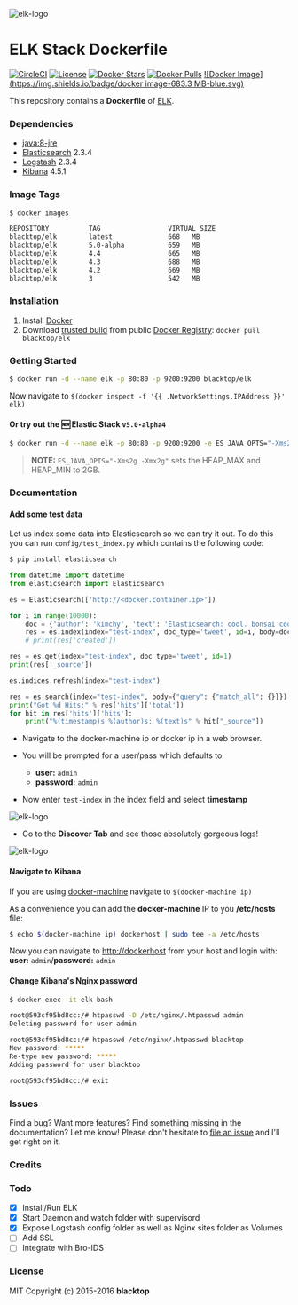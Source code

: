 ![elk-logo](https://raw.githubusercontent.com/blacktop/docker-elk/master/docs/elk-logo.png)

ELK Stack Dockerfile
====================

[![CircleCI](https://circleci.com/gh/blacktop/docker-elk.png?style=shield)](https://circleci.com/gh/blacktop/docker-elk) [![License](http://img.shields.io/:license-mit-blue.svg)](http://doge.mit-license.org) [![Docker Stars](https://img.shields.io/docker/stars/blacktop/elk.svg)](https://hub.docker.com/r/blacktop/elk/) [![Docker Pulls](https://img.shields.io/docker/pulls/blacktop/elk.svg)](https://hub.docker.com/r/blacktop/elk/) [![Docker Image](https://img.shields.io/badge/docker image-683.3 MB-blue.svg)](https://hub.docker.com/r/blacktop/elk/)

This repository contains a **Dockerfile** of [ELK](https://www.elastic.co/downloads).

### Dependencies

-	[java:8-jre](https://registry.hub.docker.com/_/java/)
-	[Elasticsearch](https://www.elastic.co/products/elasticsearch) 2.3.4
-	[Logstash](https://www.elastic.co/products/logstash) 2.3.4
-	[Kibana](https://www.elastic.co/products/kibana) 4.5.1

### Image Tags

```bash
$ docker images

REPOSITORY          TAG                 VIRTUAL SIZE
blacktop/elk        latest              668   MB
blacktop/elk        5.0-alpha           659   MB
blacktop/elk        4.4                 665   MB
blacktop/elk        4.3                 688   MB
blacktop/elk        4.2                 669   MB
blacktop/elk        3                   542   MB
```

### Installation

1.	Install [Docker](https://docs.docker.com)
2.	Download [trusted build](https://hub.docker.com/r/blacktop/elk/) from public [Docker Registry](https://index.docker.io/): `docker pull blacktop/elk`

### Getting Started

```bash
$ docker run -d --name elk -p 80:80 -p 9200:9200 blacktop/elk
```

Now navigate to `$(docker inspect -f '{{ .NetworkSettings.IPAddress }}' elk)`

#### Or try out the :new: Elastic Stack `v5.0-alpha4`

```bash
$ docker run -d --name elk -p 80:80 -p 9200:9200 -e ES_JAVA_OPTS="-Xms2g -Xmx2g" blacktop/elk:5.0-alpha
```

> **NOTE:** `ES_JAVA_OPTS="-Xms2g -Xmx2g"` sets the HEAP_MAX and HEAP_MIN to 2GB.

### Documentation

#### Add some test data

Let us index some data into Elasticsearch so we can try it out. To do this you can run `config/test_index.py` which contains the following code:

```bash
$ pip install elasticsearch
```

```python
from datetime import datetime
from elasticsearch import Elasticsearch

es = Elasticsearch(['http://<docker.container.ip>'])

for i in range(10000):
    doc = {'author': 'kimchy', 'text': 'Elasticsearch: cool. bonsai cool.', 'timestamp': datetime.now()}
    res = es.index(index="test-index", doc_type='tweet', id=i, body=doc)
    # print(res['created'])

res = es.get(index="test-index", doc_type='tweet', id=1)
print(res['_source'])

es.indices.refresh(index="test-index")

res = es.search(index="test-index", body={"query": {"match_all": {}}})
print("Got %d Hits:" % res['hits']['total'])
for hit in res['hits']['hits']:
    print("%(timestamp)s %(author)s: %(text)s" % hit["_source"])
```

-	Navigate to the docker-machine ip or docker ip in a web browser.
-	You will be prompted for a user/pass which defaults to:

	-	**user:** `admin`
	-	**password:** `admin`

-	Now enter `test-index` in the index field and select **timestamp**

![elk-logo](https://raw.githubusercontent.com/blacktop/docker-elk/master/docs/timestamp.png)

-	Go to the **Discover Tab** and see those absolutely gorgeous logs!

![elk-logo](https://raw.githubusercontent.com/blacktop/docker-elk/master/docs/discover.png)

#### Navigate to Kibana

If you are using [docker-machine](https://docs.docker.com/machine/) navigate to `$(docker-machine ip)`

As a convenience you can add the **docker-machine** IP to you **/etc/hosts** file:

```bash
$ echo $(docker-machine ip) dockerhost | sudo tee -a /etc/hosts
```

Now you can navigate to [http://dockerhost](http://dockerhost) from your host and login with: **user:** `admin`/**password:** `admin`

#### Change Kibana's Nginx password

```bash
$ docker exec -it elk bash
```

```bash
root@593cf95bd8cc:/# htpasswd -D /etc/nginx/.htpasswd admin
Deleting password for user admin

root@593cf95bd8cc:/# htpasswd /etc/nginx/.htpasswd blacktop
New password: *****
Re-type new password: *****
Adding password for user blacktop

root@593cf95bd8cc:/# exit
```

### Issues

Find a bug? Want more features? Find something missing in the documentation? Let me know! Please don't hesitate to [file an issue](https://github.com/blacktop/docker-elk/issues/new) and I'll get right on it.

### Credits

### Todo

-	[x] Install/Run ELK
-	[x] Start Daemon and watch folder with supervisord
-	[x] Expose Logstash config folder as well as Nginx sites folder as Volumes
-	[ ] Add SSL
-	[ ] Integrate with Bro-IDS

### License

MIT Copyright (c) 2015-2016 **blacktop**

